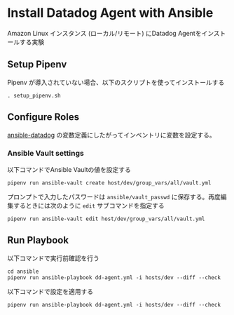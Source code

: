 # Install Datadog Agent with Ansible

Amazon Linux インスタンス (ローカル/リモート) にDatadog Agentをインストールする実験

## Setup Pipenv

Pipenv が導入されていない場合、以下のスクリプトを使ってインストールする

```
. setup_pipenv.sh
```

## Configure Roles

[ansible-datadog](https://github.com/DataDog/ansible-datadog) の変数定義にしたがってインベントリに変数を設定する。

### Ansible Vault settings

以下コマンドでAnsible Vaultの値を設定する

```
pipenv run ansible-vault create host/dev/group_vars/all/vault.yml
```

プロンプトで入力したパスワードは `ansible/vault_passwd` に保存する。再度編集するときには次のように `edit` サブコマンドを指定する

```
pipenv run ansible-vault edit host/dev/group_vars/all/vault.yml
```

## Run Playbook

以下コマンドで実行前確認を行う

```
cd ansible
pipenv run ansible-playbook dd-agent.yml -i hosts/dev --diff --check
```

以下コマンドで設定を適用する

```
pipenv run ansible-playbook dd-agent.yml -i hosts/dev --diff --check
```